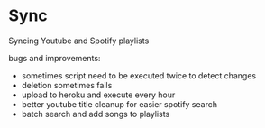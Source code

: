 # Sync
Syncing Youtube and Spotify playlists

bugs and improvements:
- sometimes script need to be executed twice to detect changes
- deletion sometimes fails
- upload to heroku and execute every hour
- better youtube title cleanup for easier spotify search
- batch search and add songs to playlists

